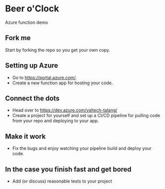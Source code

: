 # Beer o'Clock
Azure function demo
## Fork me
Start by forking the repo so you get your own copy.
## Setting up Azure
- Go to https://portal.azure.com/.
- Create a new function app for hosting your code.
## Connect the dots
- Head over to https://dev.azure.com/valtech-talang/
- Create a project for yourself and set up a CI/CD pipeline for pulling code from your repo and deploying to your app.
## Make it work
- Fix the bugs and enjoy watching your pipeline build and deploy your code.
## In the case you finish fast and get bored
- Add (or discuss) reasonable tests to your project
